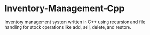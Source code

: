 # Inventory-Management-Cpp
Inventory management system written in C++ using recursion and file handling for stock operations like add, sell, delete, and restore.

